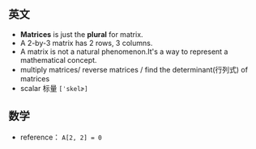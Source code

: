 ## 英文
- **Matrices** is just the **plural** for matrix.
- A 2-by-3 matrix has 2 rows, 3 columns. 
- A matrix is not a natural phenomenon.It's a way to represent a mathematical concept.
- multiply matrices/ reverse matrices / find the determinant(行列式) of matrices
- scalar 标量 `[ˈskelɚ]`

## 数学
- reference： `A[2, 2] = 0`

